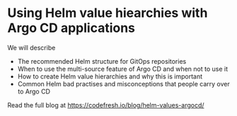 # Using Helm value hiearchies with Argo CD applications

We will describe

* The recommended Helm structure for GitOps repositories
* When to use the multi-source feature of Argo CD and when not to use it
* How to create Helm value hierarchies and why this is important
* Common Helm bad practises and misconceptions that people carry over to Argo CD

Read the full blog at https://codefresh.io/blog/helm-values-argocd/ 

